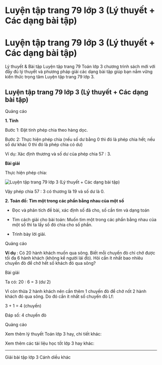 # Luyện tập trang 79 lớp 3 (Lý thuyết + Các dạng bài tập)

# Luyện tập trang 79 lớp 3 (Lý thuyết + Các dạng bài tập)

Lý thuyết & Bài tập Luyện tập trang 79 Toán lớp 3 chương trình sách mới với đầy đủ lý thuyết và phương pháp giải các dạng bài tập giúp bạn nắm vững kiến thức trọng tâm Luyện tập trang 79 lớp 3.

## Luyện tập trang 79 lớp 3 (Lý thuyết + Các dạng bài tập)

Quảng cáo

**1\. Tính**

Bước 1: Đặt tính phép chia theo hàng dọc.

Bước 2: Thực hiện phép chia (nếu số dư bằng 0 thì đó là phép chia hết; nếu số dư khác 0 thì đó là phép chia có dư)

Ví dụ: Xác định thương và số dư của phép chia 57 : 3. 

**Bài giải**

Thực hiện phép chia:

![Luyện tập trang 79 lớp 3 \(Lý thuyết + Các dạng bài tập\)](https://vietjack.com/toan-3-cd/images/ly-thuyet-phep-tru-trong-pham-vi-100-000-251577.PNG)

Vậy phép chia 57 : 3 có thương là 19 và số dư là 0.

**2\. Toán đố:** **Tìm một trong các phần bằng nhau của một số**

- Đọc và phân tích đề bài, xác định số đã cho, số cần tìm và dạng toán

- Tìm cách giải cho bài toán: Muốn tìm một trong các phần bằng nhau của một số thì ta lấy số đó chia cho số phần.

- Trình bày lời giải.

Quảng cáo

**Ví dụ** : Có 20 hành khách muốn qua sông. Biết mỗi chuyến đò chỉ chở được tối đa 6 hành khách (không kể người lái đò). Hỏi cần ít nhất bao nhiêu chuyến đò để chở hết số khách đó qua sông?

Bài giải

Ta có: 20 : 6 = 3 (dư 2)

Vì còn thừa 2 hành khách nên cần thêm 1 chuyến đò để chở nốt 2 hành khách đó qua sông. Do đó cần ít nhất số chuyến đò Lf:

3 + 1 = 4 (chuyến)

Đáp số: 4 chuyến đò

Quảng cáo

Xem thêm lý thuyết Toán lớp 3 hay, chi tiết khác:

Xem thêm các tài liệu học tốt lớp 3 hay khác:

* * *

Giải bài tập lớp 3 Cánh diều khác
